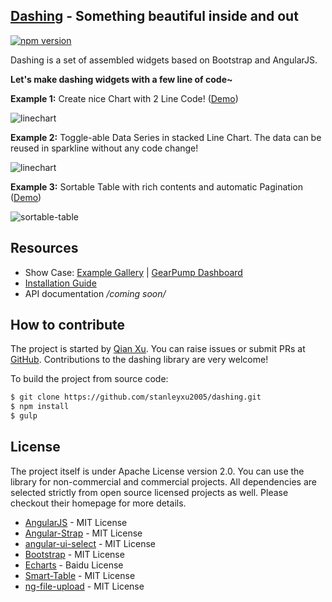 ## [Dashing](https://github.com/stanleyxu2005/dashing) - Something beautiful inside and out

[![npm version](https://badge.fury.io/js/dashing.svg)](http://badge.fury.io/js/dashing) 

Dashing is a set of assembled widgets based on Bootstrap and AngularJS. 

**Let's make dashing widgets with a few line of code~**

**Example 1:** Create nice Chart with 2 Line Code! ([Demo](http://mmjd.com/dashing/examples/#/charts/line))

![linechart](https://cloud.githubusercontent.com/assets/5162687/9703234/928806f8-54af-11e5-9b01-6ed20ecf2aff.png)

**Example 2:** Toggle-able Data Series in stacked Line Chart. The data can be reused in sparkline without any code change!

![linechart](https://cloud.githubusercontent.com/assets/5162687/8435436/b6116760-1f83-11e5-8091-9471e85e5796.png)

**Example 3:** Sortable Table with rich contents and automatic Pagination ([Demo](http://mmjd.com/dashing/examples/#/tables/sortable))

![sortable-table](https://cloud.githubusercontent.com/assets/5162687/10240430/6cb0ae9e-690e-11e5-9423-5bfce00d1cbc.png)

## Resources

* Show Case: [Example Gallery](http://mmjd.com/dashing/examples) | [GearPump Dashboard](https://github.com/gearpump/gearpump)
* [Installation Guide](https://github.com/stanleyxu2005/dashing/blob/master/INSTALL.md)
* API documentation */coming soon/*

## How to contribute

The project is started by [Qian Xu](http://mmjd.com/). You can raise issues or submit PRs at [GitHub](https://github.com/stanleyxu2005/dashing). Contributions to the dashing library are very welcome!

To build the project from source code:

``` bash
$ git clone https://github.com/stanleyxu2005/dashing.git
$ npm install
$ gulp
```

## License

The project itself is under Apache License version 2.0. You can use the library for non-commercial and commercial projects. All dependencies are selected strictly from open source licensed projects as well. Please checkout their homepage for more details.

+ [AngularJS](http://angularjs.org) - MIT License
+ [Angular-Strap](http://mgcrea.github.io/angular-strap) - MIT License
+ [angular-ui-select](https://github.com/angular-ui/ui-select) - MIT License
+ [Bootstrap](http://getbootstrap.com) - MIT License
+ [Echarts](http://echarts.baidu.com) - Baidu License
+ [Smart-Table](http://lorenzofox3.github.io/smart-table-website) - MIT License
+ [ng-file-upload](https://github.com/danialfarid/ng-file-upload) - MIT License
